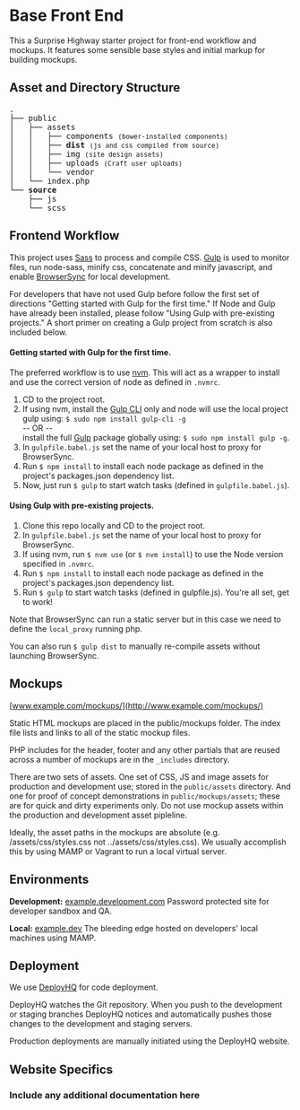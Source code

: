 Base Front End
=========================

This a Surprise Highway starter project for front-end workflow and mockups. It features some sensible base styles and initial markup for building mockups.

Asset and Directory Structure
---------------

<pre>
.
├── public
│   ├── assets
│   │   ├── components <small>(bower-installed components)</small>
│   │   ├── <strong>dist</strong> <small>(js and css compiled from source)</small>
│   │   ├── img <small>(site design assets)</small>
│   │   ├── uploads <small>(Craft user uploads)</small>
│   │   └── vendor
│   └── index.php
└── <strong>source</strong>
    ├── js
    └── scss
</pre>


Frontend Workflow
---------------

This project uses [Sass](http://sass-lang.com) to process and compile CSS. [Gulp](http://gulpjs.com/) is used to monitor files, run node-sass, minify css, concatenate and minify javascript, and enable [BrowserSync](https://www.browsersync.io) for local development.

For developers that have not used Gulp before follow the first set of directions "Getting started with Gulp for the first time." If Node and Gulp have already been installed, please follow "Using Gulp with pre-existing projects." A short primer on creating a Gulp project from scratch is also included below.

#### Getting started with Gulp for the first time.

The preferred workflow is to use [nvm](https://github.com/creationix/nvm/blob/master/README.md#install-script). This will act as a wrapper to install and use the correct version of node as defined in `.nvmrc`.

1. CD to the project root.
2. If using nvm, install the [Gulp CLI](https://www.npmjs.com/package/gulp-cli) only and node will use the local project gulp using: `$ sudo npm install gulp-cli -g`<br>-- OR --<br>install the full [Gulp](http://gulpjs.com/) package globally using: `$ sudo npm install gulp -g`.
3. In `gulpfile.babel.js` set the name of your local host to proxy for BrowserSync.
4. Run `$ npm install` to install each node package as defined in the project's packages.json dependency list.
5. Now, just run `$ gulp` to start watch tasks (defined in `gulpfile.babel.js`).

#### Using Gulp with pre-existing projects.

1. Clone this repo locally and CD to the project root.
2. In `gulpfile.babel.js` set the name of your local host to proxy for BrowserSync.
3. If using nvm, run `$ nvm use` (or `$ nvm install`) to use the Node version specified in `.nvmrc`.
4. Run `$ npm install` to install each node package as defined in the project's packages.json dependency list.
5. Run `$ gulp` to start watch tasks (defined in gulpfile.js). You're all set, get to work!

Note that BrowserSync can run a static server but in this case we need to define the `local_proxy` running php.

You can also run `$ gulp dist` to manually re-compile assets without launching BrowserSync.


Mockups
---------------
[www.example.com/mockups/](http://www.example.com/mockups/)

Static HTML mockups are placed in the public/mockups folder. The index file lists and links to all of the static mockup files.

PHP includes for the header, footer and any other partials that are reused across a number of mockups are in the `_includes` directory.

There are two sets of assets. One set of CSS, JS and image assets for production and development use; stored in the `public/assets` directory. And one for proof of concept demonstrations in `public/mockups/assets`; these are for quick and dirty experiments only. Do not use mockup assets within the production and development asset pipleline.

Ideally, the asset paths in the mockups are absolute (e.g. /assets/css/styles.css not ../assets/css/styles.css). We usually accomplish this by using MAMP or Vagrant to run a local virtual server.

Environments
---------------

**Development:**
[example.development.com](http://example.development.com)
Password protected site for developer sandbox and QA.

**Local:**
[example.dev](http://example.dev)
The bleeding edge hosted on developers' local machines using MAMP.

Deployment
---------------
We use [DeployHQ](http://deployhq.com/) for code deployment.

DeployHQ watches the Git repository. When you push to the development or staging branches DeployHQ notices and automatically pushes those changes to the development and staging servers.

Production deployments are manually initiated using the DeployHQ website.

Website Specifics
--------------------------
### Include any additional documentation here